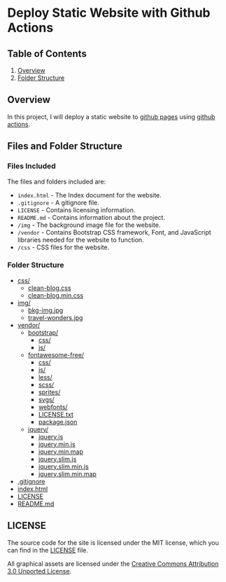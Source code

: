 # Deploy Static Website with Github Actions

## Table of Contents

1. [Overview](#overview)
2. [Folder Structure](#folder-structure)

## Overview

In this project, I will deploy a static website to [github pages](https://pages.github.com/) using [github actions](https://github.com/features/actions).

## Files and Folder Structure

### Files Included

The files and folders included are:

- `index.html` - The Index document for the website.
- `.gitignore` - A gitignore file.
- `LICENSE` - Contains licensing information.
- `README.md` - Contains information about the project.
- `/img` - The background image file for the website.
- `/vendor` - Contains Bootstrap CSS framework, Font, and JavaScript libraries needed for the website to function.
- `/css` - CSS files for the website.

### Folder Structure

- [css/](.\file\css)
  - [clean-blog.css](.\file\css\clean-blog.css)
  - [clean-blog.min.css](.\file\css\clean-blog.min.css)
- [img/](.\file\img)
  - [bkg-img.jpg](.\file\img\bkg-img.jpg)
  - [travel-wonders.jpg](.\file\img\travel-wonders.jpg)
- [vendor/](.\file\vendor)
  - [bootstrap/](.\file\vendor\bootstrap)
    - [css/](.\file\vendor\bootstrap\css)
    - [js/](.\file\vendor\bootstrap\js)
  - [fontawesome-free/](.\file\vendor\fontawesome-free)
    - [css/](.\file\vendor\fontawesome-free\css)
    - [js/](.\file\vendor\fontawesome-free\js)
    - [less/](.\file\vendor\fontawesome-free\less)
    - [scss/](.\file\vendor\fontawesome-free\scss)
    - [sprites/](.\file\vendor\fontawesome-free\sprites)
    - [svgs/](.\file\vendor\fontawesome-free\svgs)
    - [webfonts/](.\file\vendor\fontawesome-free\webfonts)
    - [LICENSE.txt](.\file\vendor\fontawesome-free\LICENSE.txt)
    - [package.json](.\file\vendor\fontawesome-free\package.json)
  - [jquery/](.\file\vendor\jquery)
    - [jquery.js](.\file\vendor\jquery\jquery.js)
    - [jquery.min.js](.\file\vendor\jquery\jquery.min.js)
    - [jquery.min.map](.\file\vendor\jquery\jquery.min.map)
    - [jquery.slim.js](.\file\vendor\jquery\jquery.slim.js)
    - [jquery.slim.min.js](.\file\vendor\jquery\jquery.slim.min.js)
    - [jquery.slim.min.map](.\file\vendor\jquery\jquery.slim.min.map)
- [.gitignore](.\file\.gitignore)
- [index.html](.\file\index.html)
- [LICENSE](.\file\LICENSE)
- [README.md](.\file\README.md)

## LICENSE

The source code for the site is licensed under the MIT license, which you can find in the [LICENSE](.\LICENSE) file.

All graphical assets are licensed under the [Creative Commons Attribution 3.0 Unported License](https://creativecommons.org/licenses/by/3.0/).
